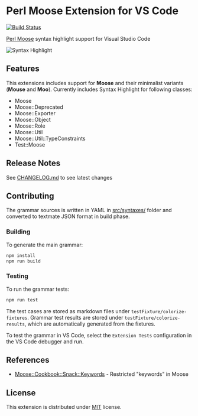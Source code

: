 # Perl Moose Extension for VS Code

[![Build Status](https://travis-ci.com/torrentalle/vscode-perl-moose.svg?branch=master)](https://travis-ci.com/torrentalle/vscode-perl-moose)

[Perl Moose](https://metacpan.org/pod/Moose) syntax highlight support for Visual Studio Code  

![Syntax Highlight](images/grammar.png)

## Features

This extensions includes support for **Moose** and their minimalist variants (**Mouse** and **Moo**).
Currently includes Syntax Highlight for following classes:

* Moose
* Moose::Deprecated
* Moose::Exporter
* Moose::Object
* Moose::Role
* Moose::Util
* Moose::Util::TypeConstraints
* Test::Moose

## Release Notes

See [CHANGELOG.md](CHANGELOG.md) to see latest changes

## Contributing

The grammar sources is written in YAML in [src/syntaxes/](src/syntaxes/) folder and converted
to textmate JSON format in build phase.

### Building

To generate the main grammar:

```bash
npm install
npm run build
```

### Testing

To run the grammar tests:

```bash
npm run test
```

The test cases are stored as markdown files under `testFixture/colorize-fixtures`. Grammar test results are stored under `testFixture/colorize-results`, which are automatically generated from the fixtures.

To test the grammar in VS Code, select the `Extension Tests` configuration in the VS Code debugger and run.

## References

* [Moose::Cookbook::Snack::Keywords](https://metacpan.org/pod/distribution/Moose/lib/Moose/Cookbook/Snack/Keywords.pod) - Restricted "keywords" in Moose

## License

This extension is distributed under [MIT](LICENSE.md) license.
